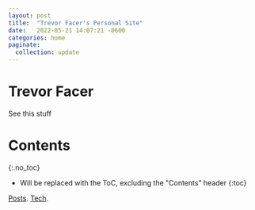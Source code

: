 ```yaml
---
layout: post
title:  "Trevor Facer's Personal Site"
date:   2022-05-21 14:07:21 -0600
categories: home
paginate:
  collection: update
---
```


# Trevor Facer

See this stuff

# Contents
{:.no_toc}

* Will be replaced with the ToC, excluding the "Contents" header
{:toc}

<!-- [Posts](https://tdfacer.github.io/). -->
[Posts](nginx).
[Tech](tech).
